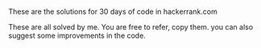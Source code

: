 These are the solutions for 30 days of code in hackerrank.com

These are all solved by me.
You are free to refer, copy them. you can also suggest some improvements in the code.